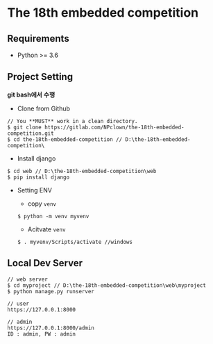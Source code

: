 # The 18th embedded competition

## Requirements

* Python >= 3.6

## Project Setting
**git bash에서 수행**

* Clone from Github
```
// You **MUST** work in a clean directory.
$ git clone https://gitlab.com/NPclown/the-18th-embedded-competition.git
$ cd the-18th-embedded-competition // D:\the-18th-embedded-competition\
```

* Install django
```
$ cd web // D:\the-18th-embedded-competition\web
$ pip install django
```

* Setting ENV
  * copy `venv`
  ```
  $ python -m venv myvenv
  ```

  * Acitvate `venv`
  ```
  $ . myvenv/Scripts/activate //windows
  ```
  
## Local Dev Server
```
// web server
$ cd myproject // D:\the-18th-embedded-competition\web\myproject
$ python manage.py runserver

// user
https://127.0.0.1:8000

// admin
https://127.0.0.1:8000/admin
ID : admin, PW : admin
```